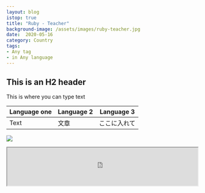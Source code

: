 ```yaml
---
layout: blog
istop: true
title: "Ruby - Teacher"
background-image: /assets/images/ruby-teacher.jpg
date:  2020-05-16
category: Country
tags:
- Any tag
- in Any language
---
```

<!-- Text content 
Pleasde delete anything you don't want -->

## This is an H2 header
 
This is where you can type text

<!-- If you want to do a table -->


| Language one | Language 2 | Language 3 |
| -------- | -------- | -------- |
| Text     | 文章     | ここに入れて     |



<!-- Code snippet for image (insert the link to the image)

Please place images in assets/images/your-entry-name.jpg -->

![](https://i.imgur.com/3mWps4f.png) 

<!-- Paste the iframe link to the audio below -->

<iframe
      height="100px" width="500px"
      src="https://voice123.com/embed/embed.html?id=KPAJPZJ"
      ></iframe>